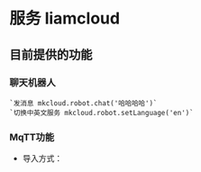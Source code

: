 # 服务 liamcloud

## 目前提供的功能

### 聊天机器人

    `发消息 mkcloud.robot.chat('哈哈哈哈')`
    `切换中英文服务 mkcloud.robot.setLanguage('en')`

### MqTT功能

- 导入方式：
  